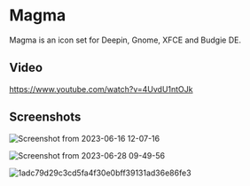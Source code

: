 # Magma
Magma is an icon set for Deepin, Gnome, XFCE and Budgie DE.

Video
--
https://www.youtube.com/watch?v=4UvdU1ntOJk

Screenshots
--

![Screenshot from 2023-06-16 12-07-16](https://github.com/SethStormR/Magma/assets/60283532/2cb01e96-e98d-47fb-a87f-24980b3a9a95)

![Screenshot from 2023-06-28 09-49-56](https://github.com/SethStormR/Magma/assets/60283532/5d1030a3-b660-4fd5-8176-afdab8ff293d)


![1adc79d29c3cd5fa4f30e0bff39131ad36e86fe3](https://github.com/SethStormR/Magma/assets/60283532/eba8bc8d-4689-4dc2-bcd4-1633daad91b4)
